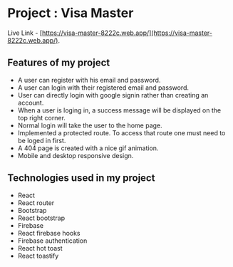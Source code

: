 # Project : Visa Master

Live Link - [https://visa-master-8222c.web.app/](https://visa-master-8222c.web.app/).

## Features of my project

- A user can register with his email and password.
- A user can login with their registered email and password.
- User can directly login with google signin rather than creating an account.
- When a user is loging in, a success message will be displayed on the top right corner.
- Normal login will take the user to the home page.
- Implemented a protected route. To access that route one must need to be loged in first. 
- A 404 page is created with a nice gif animation.
- Mobile and desktop responsive design.

## Technologies used in my project 

- React
- React router
- Bootstrap
- React bootstrap
- Firebase
- React firebase hooks
- Firebase authentication
- React hot toast
- React toastify